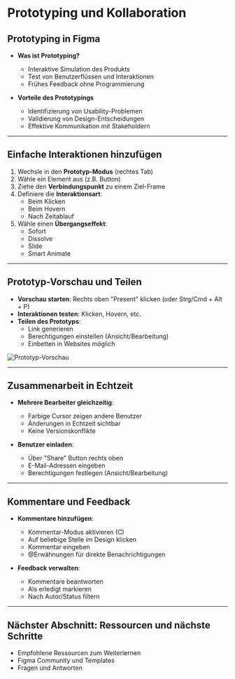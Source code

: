 # Prototyping und Kollaboration

## Prototyping in Figma

- **Was ist Prototyping?**
  - Interaktive Simulation des Produkts
  - Test von Benutzerflüssen und Interaktionen
  - Frühes Feedback ohne Programmierung

- **Vorteile des Prototypings**
  - Identifizierung von Usability-Problemen
  - Validierung von Design-Entscheidungen
  - Effektive Kommunikation mit Stakeholdern

---

## Einfache Interaktionen hinzufügen

1. Wechsle in den **Prototyp-Modus** (rechtes Tab)
2. Wähle ein Element aus (z.B. Button)
3. Ziehe den **Verbindungspunkt** zu einem Ziel-Frame
4. Definiere die **Interaktionsart**:
   - Beim Klicken
   - Beim Hovern
   - Nach Zeitablauf
5. Wähle einen **Übergangseffekt**:
   - Sofort
   - Dissolve
   - Slide
   - Smart Animate

---

## Prototyp-Vorschau und Teilen

- **Vorschau starten**: Rechts oben "Present" klicken (oder Strg/Cmd + Alt + P)
- **Interaktionen testen**: Klicken, Hovern, etc.
- **Teilen des Prototyps**:
  - Link generieren
  - Berechtigungen einstellen (Ansicht/Bearbeitung)
  - Einbetten in Websites möglich

![Prototyp-Vorschau](https://help.figma.com/hc/article_attachments/360091978153/Prototype_tab_in_the_Properties_panel.png)

---

## Zusammenarbeit in Echtzeit

- **Mehrere Bearbeiter gleichzeitig**:
  - Farbige Cursor zeigen andere Benutzer
  - Änderungen in Echtzeit sichtbar
  - Keine Versionskonflikte

- **Benutzer einladen**:
  - Über "Share" Button rechts oben
  - E-Mail-Adressen eingeben
  - Berechtigungen festlegen (Ansicht/Bearbeitung)

---

## Kommentare und Feedback

- **Kommentare hinzufügen**:
  - Kommentar-Modus aktivieren (C)
  - Auf beliebige Stelle im Design klicken
  - Kommentar eingeben
  - @Erwähnungen für direkte Benachrichtigungen

- **Feedback verwalten**:
  - Kommentare beantworten
  - Als erledigt markieren
  - Nach Autor/Status filtern

---

## Nächster Abschnitt: Ressourcen und nächste Schritte

- Empfohlene Ressourcen zum Weiterlernen
- Figma Community und Templates
- Fragen und Antworten
